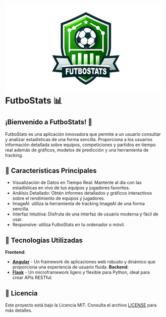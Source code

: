 # ![FutboStats Logo](./Codigos/Angular/proyecto/src/assets/img/logo.png) FutboStats 📊
## ¡Bienvenido a FutboStats! 🚀
FutboStats es una aplicación innovadora que permite a un usuario consultar y analizar estadísticas de una forma sencilla.
Proporciona a los usuarios información detallada sobre equipos, competiciones y partidos en tiempo real además de gráficos, modelos de predicción y una herramienta de tracking.
## 🎯 Características Principales
- Visualización de Datos en Tiempo Real: Mantente al día con las estadísticas en vivo de tus equipos y jugadores favoritos.
- Análisis Detallado: Obtén informes detallados y gráficos interactivos sobre el rendimiento de equipos y jugadores.
- ImageAI: utiliza la herramienta de tracking ImageAI de una forma sencilla.
- Interfaz Intuitiva: Disfruta de una interfaz de usuario moderna y fácil de usar.
- Responsive: utiliza FutboStats en tu ordenador o móvil.

## 🚀 Tecnologías Utilizadas
**Frontend**:
- [**Angular**](https://angular.io/) - Un framework de aplicaciones web robusto y dinámico que proporciona una experiencia de usuario fluida.
**Backend**:
- [**Flask**](https://flask.palletsprojects.com/) - Un microframework ligero y flexible para Python, ideal para crear APIs RESTful.

## 📄 Licencia

Este proyecto está bajo la Licencia MIT. Consulta el archivo [LICENSE](./LICENSE) para más detalles.
